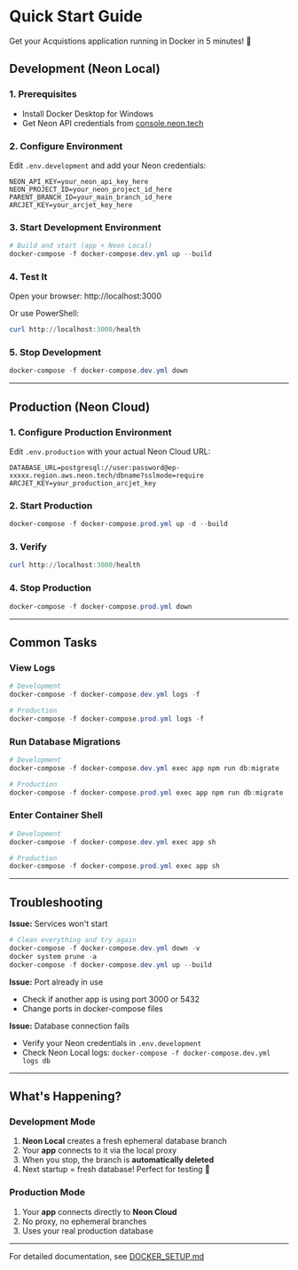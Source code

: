 # Quick Start Guide

Get your Acquistions application running in Docker in 5 minutes! 🚀

## Development (Neon Local)

### 1. Prerequisites

- Install Docker Desktop for Windows
- Get Neon API credentials from [console.neon.tech](https://console.neon.tech)

### 2. Configure Environment

Edit `.env.development` and add your Neon credentials:

```env
NEON_API_KEY=your_neon_api_key_here
NEON_PROJECT_ID=your_neon_project_id_here
PARENT_BRANCH_ID=your_main_branch_id_here
ARCJET_KEY=your_arcjet_key_here
```

### 3. Start Development Environment

```powershell
# Build and start (app + Neon Local)
docker-compose -f docker-compose.dev.yml up --build
```

### 4. Test It

Open your browser: http://localhost:3000

Or use PowerShell:

```powershell
curl http://localhost:3000/health
```

### 5. Stop Development

```powershell
docker-compose -f docker-compose.dev.yml down
```

---

## Production (Neon Cloud)

### 1. Configure Production Environment

Edit `.env.production` with your actual Neon Cloud URL:

```env
DATABASE_URL=postgresql://user:password@ep-xxxxx.region.aws.neon.tech/dbname?sslmode=require
ARCJET_KEY=your_production_arcjet_key
```

### 2. Start Production

```powershell
docker-compose -f docker-compose.prod.yml up -d --build
```

### 3. Verify

```powershell
curl http://localhost:3000/health
```

### 4. Stop Production

```powershell
docker-compose -f docker-compose.prod.yml down
```

---

## Common Tasks

### View Logs

```powershell
# Development
docker-compose -f docker-compose.dev.yml logs -f

# Production
docker-compose -f docker-compose.prod.yml logs -f
```

### Run Database Migrations

```powershell
# Development
docker-compose -f docker-compose.dev.yml exec app npm run db:migrate

# Production
docker-compose -f docker-compose.prod.yml exec app npm run db:migrate
```

### Enter Container Shell

```powershell
# Development
docker-compose -f docker-compose.dev.yml exec app sh

# Production
docker-compose -f docker-compose.prod.yml exec app sh
```

---

## Troubleshooting

**Issue:** Services won't start

```powershell
# Clean everything and try again
docker-compose -f docker-compose.dev.yml down -v
docker system prune -a
docker-compose -f docker-compose.dev.yml up --build
```

**Issue:** Port already in use

- Check if another app is using port 3000 or 5432
- Change ports in docker-compose files

**Issue:** Database connection fails

- Verify your Neon credentials in `.env.development`
- Check Neon Local logs: `docker-compose -f docker-compose.dev.yml logs db`

---

## What's Happening?

### Development Mode

1. **Neon Local** creates a fresh ephemeral database branch
2. Your **app** connects to it via the local proxy
3. When you stop, the branch is **automatically deleted**
4. Next startup = fresh database! Perfect for testing 🎉

### Production Mode

1. Your **app** connects directly to **Neon Cloud**
2. No proxy, no ephemeral branches
3. Uses your real production database

---

For detailed documentation, see [DOCKER_SETUP.md](DOCKER_SETUP.md)
